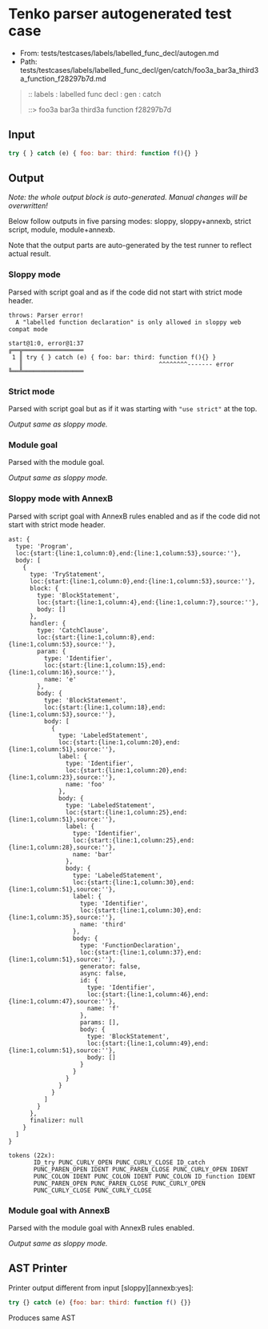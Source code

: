 # Tenko parser autogenerated test case

- From: tests/testcases/labels/labelled_func_decl/autogen.md
- Path: tests/testcases/labels/labelled_func_decl/gen/catch/foo3a_bar3a_third3a_function_f28297b7d.md

> :: labels : labelled func decl : gen : catch
>
> ::> foo3a bar3a third3a function f28297b7d

## Input


`````js
try { } catch (e) { foo: bar: third: function f(){} }
`````

## Output

_Note: the whole output block is auto-generated. Manual changes will be overwritten!_

Below follow outputs in five parsing modes: sloppy, sloppy+annexb, strict script, module, module+annexb.

Note that the output parts are auto-generated by the test runner to reflect actual result.

### Sloppy mode

Parsed with script goal and as if the code did not start with strict mode header.

`````
throws: Parser error!
  A "labelled function declaration" is only allowed in sloppy web compat mode

start@1:0, error@1:37
╔══╦═════════════════
 1 ║ try { } catch (e) { foo: bar: third: function f(){} }
   ║                                      ^^^^^^^^------- error
╚══╩═════════════════

`````

### Strict mode

Parsed with script goal but as if it was starting with `"use strict"` at the top.

_Output same as sloppy mode._

### Module goal

Parsed with the module goal.

_Output same as sloppy mode._

### Sloppy mode with AnnexB

Parsed with script goal with AnnexB rules enabled and as if the code did not start with strict mode header.

`````
ast: {
  type: 'Program',
  loc:{start:{line:1,column:0},end:{line:1,column:53},source:''},
  body: [
    {
      type: 'TryStatement',
      loc:{start:{line:1,column:0},end:{line:1,column:53},source:''},
      block: {
        type: 'BlockStatement',
        loc:{start:{line:1,column:4},end:{line:1,column:7},source:''},
        body: []
      },
      handler: {
        type: 'CatchClause',
        loc:{start:{line:1,column:8},end:{line:1,column:53},source:''},
        param: {
          type: 'Identifier',
          loc:{start:{line:1,column:15},end:{line:1,column:16},source:''},
          name: 'e'
        },
        body: {
          type: 'BlockStatement',
          loc:{start:{line:1,column:18},end:{line:1,column:53},source:''},
          body: [
            {
              type: 'LabeledStatement',
              loc:{start:{line:1,column:20},end:{line:1,column:51},source:''},
              label: {
                type: 'Identifier',
                loc:{start:{line:1,column:20},end:{line:1,column:23},source:''},
                name: 'foo'
              },
              body: {
                type: 'LabeledStatement',
                loc:{start:{line:1,column:25},end:{line:1,column:51},source:''},
                label: {
                  type: 'Identifier',
                  loc:{start:{line:1,column:25},end:{line:1,column:28},source:''},
                  name: 'bar'
                },
                body: {
                  type: 'LabeledStatement',
                  loc:{start:{line:1,column:30},end:{line:1,column:51},source:''},
                  label: {
                    type: 'Identifier',
                    loc:{start:{line:1,column:30},end:{line:1,column:35},source:''},
                    name: 'third'
                  },
                  body: {
                    type: 'FunctionDeclaration',
                    loc:{start:{line:1,column:37},end:{line:1,column:51},source:''},
                    generator: false,
                    async: false,
                    id: {
                      type: 'Identifier',
                      loc:{start:{line:1,column:46},end:{line:1,column:47},source:''},
                      name: 'f'
                    },
                    params: [],
                    body: {
                      type: 'BlockStatement',
                      loc:{start:{line:1,column:49},end:{line:1,column:51},source:''},
                      body: []
                    }
                  }
                }
              }
            }
          ]
        }
      },
      finalizer: null
    }
  ]
}

tokens (22x):
       ID_try PUNC_CURLY_OPEN PUNC_CURLY_CLOSE ID_catch
       PUNC_PAREN_OPEN IDENT PUNC_PAREN_CLOSE PUNC_CURLY_OPEN IDENT
       PUNC_COLON IDENT PUNC_COLON IDENT PUNC_COLON ID_function IDENT
       PUNC_PAREN_OPEN PUNC_PAREN_CLOSE PUNC_CURLY_OPEN
       PUNC_CURLY_CLOSE PUNC_CURLY_CLOSE
`````

### Module goal with AnnexB

Parsed with the module goal with AnnexB rules enabled.

_Output same as sloppy mode._

## AST Printer

Printer output different from input [sloppy][annexb:yes]:

````js
try {} catch (e) {foo: bar: third: function f() {}}
````

Produces same AST
